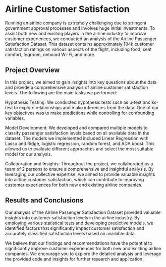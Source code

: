 # Airline Customer Satisfaction
Running an airline company is extremely challenging due to stringent government approval processes and involves huge initial investments. To assist both new and existing players in the airline industry to improve customer experiences, we conducted an analysis of the Airline Passenger Satisfaction Dataset. This dataset contains approximately 104k customer satisfaction ratings on various aspects of the flight, including food, seat comfort, legroom, onboard Wi-Fi, and more.

## Project Overview
In this project, we aimed to gain insights into key questions about the data and provide a comprehensive analysis of airline customer satisfaction levels. The following are the main tasks we performed:

Hypothesis Testing: We conducted hypothesis tests such as u-test and ks-test to explore relationships and make inferences from the data. One of our key objectives was to make predictions while controlling for confounding variables.

Model Development: We developed and compared multiple models to classify passenger satisfaction levels based on all available data in the dataset. The models we implemented included Linear Regression with Lasso and Ridge, logistic regression, random forest, and ADA boost. This allowed us to evaluate different approaches and select the most suitable model for our analysis.

Collaboration and Insights: Throughout the project, we collaborated as a team of 2 persons to ensure a comprehensive and insightful analysis. By leveraging our collective expertise, we aimed to provide valuable insights into airline customer satisfaction, which can contribute to improving customer experiences for both new and existing airline companies.

## Results and Conclusions
Our analysis of the Airline Passenger Satisfaction Dataset provided valuable insights into customer satisfaction levels in the airline industry. By employing various statistical tests and developing predictive models, we identified factors that significantly impact customer satisfaction and accurately classified satisfaction levels based on available data.

We believe that our findings and recommendations have the potential to significantly improve customer experiences for both new and existing airline companies. We encourage you to explore the detailed analysis and leverage the provided code and insights for further research and application.
